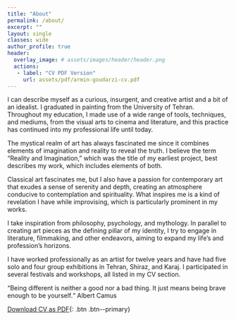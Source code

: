 ```yaml
---
title: "About"
permalink: /about/
excerpt: ""
layout: single
classes: wide
author_profile: true
header:
  overlay_image: # assets/images/header/header.png
  actions:
   - label: "CV PDF Version"
     url: assets/pdf/armin-goudarzi-cv.pdf
---
```


I can describe myself as a curious, insurgent, and creative artist and a bit of an idealist. I graduated in painting from the University of Tehran. Throughout my education, I made use of a wide range of tools, techniques, and mediums, from the visual arts to cinema and literature, and this practice has continued into my professional life until today. 

The mystical realm of art has always fascinated me since it combines elements of imagination and reality to reveal the truth. I believe the term “Reality and Imagination,” which was the title of my earliest project, best describes my work, which includes elements of both.

Classical art fascinates me, but I also have a passion for contemporary art that exudes a sense of serenity and depth, creating an atmosphere conducive to contemplation and spirituality. What inspires me is a kind of revelation I have while improvising, which is particularly prominent in my works.

I take inspiration from philosophy, psychology, and mythology. In parallel to creating art pieces as the defining pillar of my identity, I try to engage in literature, filmmaking, and other endeavors, aiming to expand my life’s and profession’s horizons.

I have worked professionally as an artist for twelve years and have had five solo and four group exhibitions in Tehran, Shiraz, and Karaj. I participated in several festivals and workshops, all listed in my CV section.

“Being different is neither a good nor a bad thing. It just means being brave enough to be yourself.“ Albert Camus

[Download CV as PDF](/assets/pdf/armin-goudarzi-cv.pdf){: .btn .btn--primary}
